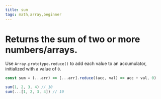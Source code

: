 ```yaml
---
title: sum
tags: math,array,beginner
---
```


# Returns the sum of two or more numbers/arrays.

Use `Array.prototype.reduce()` to add each value to an accumulator, initialized with a value of `0`.

```js
const sum = (...arr) => [...arr].reduce((acc, val) => acc + val, 0)
```

```js
sum(1, 2, 3, 4) // 10
sum(...[1, 2, 3, 4]) // 10
```
